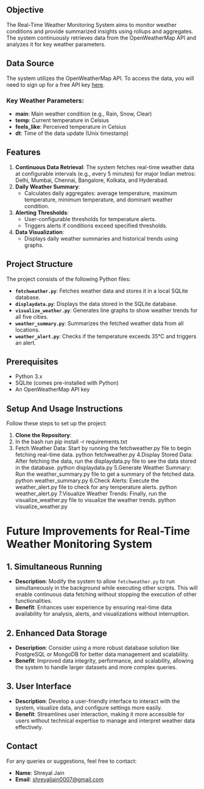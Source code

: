 ## Objective
The Real-Time Weather Monitoring System aims to monitor weather conditions and provide summarized insights using rollups and aggregates. The system continuously retrieves data from the OpenWeatherMap API and analyzes it for key weather parameters.

## Data Source
The system utilizes the OpenWeatherMap API. To access the data, you will need to sign up for a free API key [here](https://openweathermap.org/).

### Key Weather Parameters:
- **main**: Main weather condition (e.g., Rain, Snow, Clear)
- **temp**: Current temperature in Celsius
- **feels_like**: Perceived temperature in Celsius
- **dt**: Time of the data update (Unix timestamp)

## Features
1. **Continuous Data Retrieval**: The system fetches real-time weather data at configurable intervals (e.g., every 5 minutes) for major Indian metros: Delhi, Mumbai, Chennai, Bangalore, Kolkata, and Hyderabad.
2. **Daily Weather Summary**: 
   - Calculates daily aggregates: average temperature, maximum temperature, minimum temperature, and dominant weather condition.
3. **Alerting Thresholds**: 
   - User-configurable thresholds for temperature alerts.
   - Triggers alerts if conditions exceed specified thresholds.
4. **Data Visualization**: 
   - Displays daily weather summaries and historical trends using graphs.

## Project Structure
The project consists of the following Python files:

- **`fetchweather.py`**: Fetches weather data and stores it in a local SQLite database.
- **`displaydata.py`**: Displays the data stored in the SQLite database.
- **`visualize_weather.py`**: Generates line graphs to show weather trends for all five cities.
- **`weather_summary.py`**: Summarizes the fetched weather data from all locations.
- **`weather_alert.py`**: Checks if the temperature exceeds 35°C and triggers an alert.

## Prerequisites
- Python 3.x
- SQLite (comes pre-installed with Python)
- An OpenWeatherMap API key


## Setup And Usage Instructions
Follow these steps to set up the project:

1. **Clone the Repository**:
2. In the bash run  pip install -r requirements.txt
3. Fetch Weather Data: Start by running the fetchweather.py file to begin fetching real-time data.
   python fetchweather.py
4.Display Stored Data: After fetching the data, run the displaydata.py file to see the data stored in the database.
   python displaydata.py
5.Generate Weather Summary: Run the weather_summary.py file to get a summary of the fetched data.
  python weather_summary.py
6.Check Alerts: Execute the weather_alert.py file to check for any temperature alerts.
  python weather_alert.py
7.Visualize Weather Trends: Finally, run the visualize_weather.py file to visualize the weather trends.
  python visualize_weather.py

# Future Improvements for Real-Time Weather Monitoring System

## 1. Simultaneous Running
- **Description**: Modify the system to allow `fetchweather.py` to run simultaneously in the background while executing other scripts. This will enable continuous data fetching without stopping the execution of other functionalities.
- **Benefit**: Enhances user experience by ensuring real-time data availability for analysis, alerts, and visualizations without interruption.

## 2. Enhanced Data Storage
- **Description**: Consider using a more robust database solution like PostgreSQL or MongoDB for better data management and scalability.
- **Benefit**: Improved data integrity, performance, and scalability, allowing the system to handle larger datasets and more complex queries.

## 3. User Interface
- **Description**: Develop a user-friendly interface to interact with the system, visualize data, and configure settings more easily.
- **Benefit**: Streamlines user interaction, making it more accessible for users without technical expertise to manage and interpret weather data effectively.

## Contact
For any queries or suggestions, feel free to contact:
- **Name**: Shreyal Jain
- **Email**: shreyaljain0007@gmail.com
